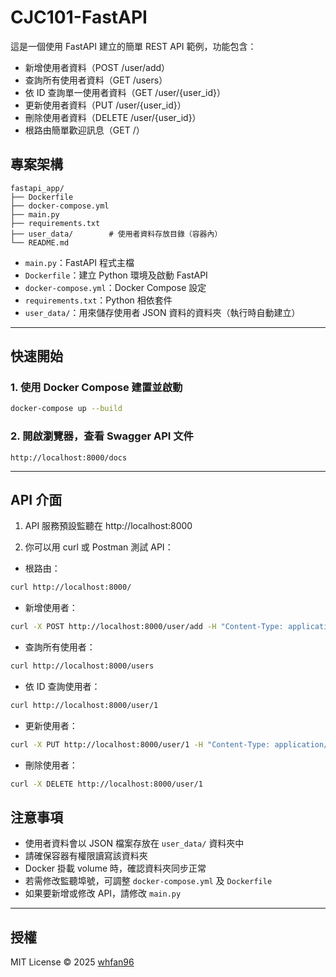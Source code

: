 
# CJC101-FastAPI

這是一個使用 FastAPI 建立的簡單 REST API 範例，功能包含：

- 新增使用者資料（POST /user/add）
- 查詢所有使用者資料（GET /users）
- 依 ID 查詢單一使用者資料（GET /user/{user_id}）
- 更新使用者資料（PUT /user/{user_id}）
- 刪除使用者資料（DELETE /user/{user_id}）
- 根路由簡單歡迎訊息（GET /）

## 專案架構

```
fastapi_app/
├── Dockerfile
├── docker-compose.yml
├── main.py
├── requirements.txt
├── user_data/        # 使用者資料存放目錄（容器內）
└── README.md
```

- `main.py`：FastAPI 程式主檔
- `Dockerfile`：建立 Python 環境及啟動 FastAPI
- `docker-compose.yml`：Docker Compose 設定
- `requirements.txt`：Python 相依套件
- `user_data/`：用來儲存使用者 JSON 資料的資料夾（執行時自動建立）

---

## 快速開始

### 1. 使用 Docker Compose 建置並啟動

```bash
docker-compose up --build
```

### 2. 開啟瀏覽器，查看 Swagger API 文件

```
http://localhost:8000/docs
```

---

## API 介面

1. API 服務預設監聽在 http://localhost:8000

2. 你可以用 curl 或 Postman 測試 API：

- 根路由：

```bash
curl http://localhost:8000/
```

- 新增使用者：

```bash
curl -X POST http://localhost:8000/user/add -H "Content-Type: application/json" -d '{"id":"1","name":"Alice","email":"alice@example.com"}'
```

- 查詢所有使用者：

```bash
curl http://localhost:8000/users
```

- 依 ID 查詢使用者：

```bash
curl http://localhost:8000/user/1
```

- 更新使用者：

```bash
curl -X PUT http://localhost:8000/user/1 -H "Content-Type: application/json" -d '{"id":"1","name":"Alice Updated","email":"alice_new@example.com"}'
```

- 刪除使用者：

```bash
curl -X DELETE http://localhost:8000/user/1
```

## 注意事項

- 使用者資料會以 JSON 檔案存放在 `user_data/` 資料夾中
- 請確保容器有權限讀寫該資料夾
- Docker 掛載 volume 時，確認資料夾同步正常
- 若需修改監聽埠號，可調整 `docker-compose.yml` 及 `Dockerfile`
- 如果要新增或修改 API，請修改 `main.py`

---

## 授權

MIT License © 2025 [whfan96](https://github.com/whfan96)

